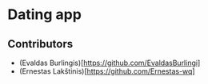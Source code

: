 # Dating app

## Contributors

* (Evaldas Burlingis)[https://github.com/EvaldasBurlingi]
* (Ernestas Lakštinis)[https://github.com/Ernestas-wq]


